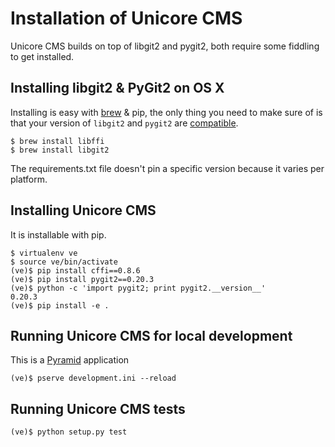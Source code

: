 Installation of Unicore CMS
===========================

Unicore CMS builds on top of libgit2 and pygit2, both require some
fiddling to get installed.

Installing libgit2 & PyGit2 on OS X
-----------------------------------

Installing is easy with [brew](http://brew.sh) & pip, the only thing you
need to make sure of is that your version of `libgit2` and `pygit2` are
[compatible](http://www.pygit2.org/install.html#requirements).

    $ brew install libffi
    $ brew install libgit2

The requirements.txt file doesn't pin a specific version because it
varies per platform.

Installing Unicore CMS
----------------------

It is installable with pip.

    $ virtualenv ve
    $ source ve/bin/activate
    (ve)$ pip install cffi==0.8.6
    (ve)$ pip install pygit2==0.20.3
    (ve)$ python -c 'import pygit2; print pygit2.__version__'
    0.20.3
    (ve)$ pip install -e .


Running Unicore CMS for local development
-----------------------------------------

This is a [Pyramid](http://docs.pylonsproject.org/en/latest/docs/pyramid.html) application

    (ve)$ pserve development.ini --reload

Running Unicore CMS tests
-------------------------

    (ve)$ python setup.py test
